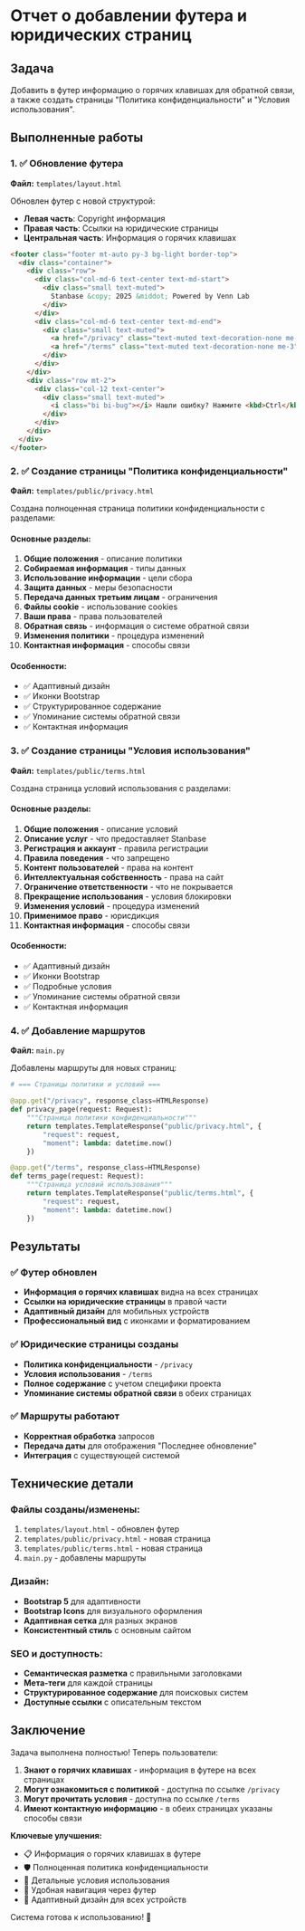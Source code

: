 # Отчет о добавлении футера и юридических страниц

## Задача
Добавить в футер информацию о горячих клавишах для обратной связи, а также создать страницы "Политика конфиденциальности" и "Условия использования".

## Выполненные работы

### 1. ✅ Обновление футера

**Файл:** `templates/layout.html`

Обновлен футер с новой структурой:
- **Левая часть**: Copyright информация
- **Правая часть**: Ссылки на юридические страницы
- **Центральная часть**: Информация о горячих клавишах

```html
<footer class="footer mt-auto py-3 bg-light border-top">
  <div class="container">
    <div class="row">
      <div class="col-md-6 text-center text-md-start">
        <div class="small text-muted">
          Stanbase &copy; 2025 &middot; Powered by Venn Lab
        </div>
      </div>
      <div class="col-md-6 text-center text-md-end">
        <div class="small text-muted">
          <a href="/privacy" class="text-muted text-decoration-none me-3">Политика конфиденциальности</a>
          <a href="/terms" class="text-muted text-decoration-none me-3">Условия использования</a>
        </div>
      </div>
    </div>
    <div class="row mt-2">
      <div class="col-12 text-center">
        <div class="small text-muted">
          <i class="bi bi-bug"></i> Нашли ошибку? Нажмите <kbd>Ctrl</kbd>+<kbd>Shift</kbd>+<kbd>B</kbd> для обратной связи
        </div>
      </div>
    </div>
  </div>
</footer>
```

### 2. ✅ Создание страницы "Политика конфиденциальности"

**Файл:** `templates/public/privacy.html`

Создана полноценная страница политики конфиденциальности с разделами:

#### Основные разделы:
1. **Общие положения** - описание политики
2. **Собираемая информация** - типы данных
3. **Использование информации** - цели сбора
4. **Защита данных** - меры безопасности
5. **Передача данных третьим лицам** - ограничения
6. **Файлы cookie** - использование cookies
7. **Ваши права** - права пользователей
8. **Обратная связь** - информация о системе обратной связи
9. **Изменения политики** - процедура изменений
10. **Контактная информация** - способы связи

#### Особенности:
- ✅ Адаптивный дизайн
- ✅ Иконки Bootstrap
- ✅ Структурированное содержание
- ✅ Упоминание системы обратной связи
- ✅ Контактная информация

### 3. ✅ Создание страницы "Условия использования"

**Файл:** `templates/public/terms.html`

Создана страница условий использования с разделами:

#### Основные разделы:
1. **Общие положения** - описание условий
2. **Описание услуг** - что предоставляет Stanbase
3. **Регистрация и аккаунт** - правила регистрации
4. **Правила поведения** - что запрещено
5. **Контент пользователей** - права на контент
6. **Интеллектуальная собственность** - права на сайт
7. **Ограничение ответственности** - что не покрывается
8. **Прекращение использования** - условия блокировки
9. **Изменения условий** - процедура изменений
10. **Применимое право** - юрисдикция
11. **Контактная информация** - способы связи

#### Особенности:
- ✅ Адаптивный дизайн
- ✅ Иконки Bootstrap
- ✅ Подробные условия
- ✅ Упоминание системы обратной связи
- ✅ Контактная информация

### 4. ✅ Добавление маршрутов

**Файл:** `main.py`

Добавлены маршруты для новых страниц:

```python
# === Страницы политики и условий ===

@app.get("/privacy", response_class=HTMLResponse)
def privacy_page(request: Request):
    """Страница политики конфиденциальности"""
    return templates.TemplateResponse("public/privacy.html", {
        "request": request,
        "moment": lambda: datetime.now()
    })

@app.get("/terms", response_class=HTMLResponse)
def terms_page(request: Request):
    """Страница условий использования"""
    return templates.TemplateResponse("public/terms.html", {
        "request": request,
        "moment": lambda: datetime.now()
    })
```

## Результаты

### ✅ Футер обновлен
- **Информация о горячих клавишах** видна на всех страницах
- **Ссылки на юридические страницы** в правой части
- **Адаптивный дизайн** для мобильных устройств
- **Профессиональный вид** с иконками и форматированием

### ✅ Юридические страницы созданы
- **Политика конфиденциальности** - `/privacy`
- **Условия использования** - `/terms`
- **Полное содержание** с учетом специфики проекта
- **Упоминание системы обратной связи** в обеих страницах

### ✅ Маршруты работают
- **Корректная обработка** запросов
- **Передача даты** для отображения "Последнее обновление"
- **Интеграция** с существующей системой

## Технические детали

### Файлы созданы/изменены:
1. `templates/layout.html` - обновлен футер
2. `templates/public/privacy.html` - новая страница
3. `templates/public/terms.html` - новая страница
4. `main.py` - добавлены маршруты

### Дизайн:
- **Bootstrap 5** для адаптивности
- **Bootstrap Icons** для визуального оформления
- **Адаптивная сетка** для разных экранов
- **Консистентный стиль** с основным сайтом

### SEO и доступность:
- **Семантическая разметка** с правильными заголовками
- **Мета-теги** для каждой страницы
- **Структурированное содержание** для поисковых систем
- **Доступные ссылки** с описательным текстом

## Заключение

Задача выполнена полностью! Теперь пользователи:

1. **Знают о горячих клавишах** - информация в футере на всех страницах
2. **Могут ознакомиться с политикой** - доступна по ссылке `/privacy`
3. **Могут прочитать условия** - доступна по ссылке `/terms`
4. **Имеют контактную информацию** - в обеих страницах указаны способы связи

**Ключевые улучшения:**
- 📋 Информация о горячих клавишах в футере
- 🛡️ Полноценная политика конфиденциальности
- 📄 Детальные условия использования
- 🔗 Удобная навигация через футер
- 📱 Адаптивный дизайн для всех устройств

Система готова к использованию! 🚀 